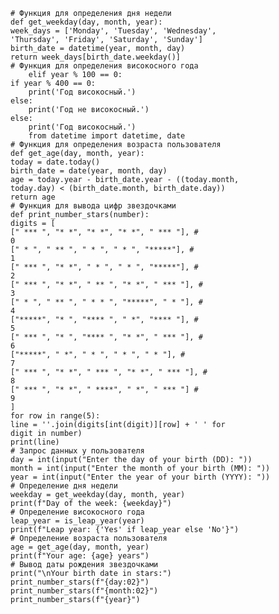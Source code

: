     # Функция для определения дня недели
    def get_weekday(day, month, year):
    week_days = ['Monday', 'Tuesday', 'Wednesday',
    'Thursday', 'Friday', 'Saturday', 'Sunday']
    birth_date = datetime(year, month, day)
    return week_days[birth_date.weekday()]
    # Функция для определения високосного года
        elif year % 100 == 0:
    if year % 400 == 0:
        print('Год високосный.')
    else:
        print('Год не високосный.')
    else:
        print('Год високосный.')
        from datetime import datetime, date
    # Функция для определения возраста пользователя
    def get_age(day, month, year):
    today = date.today()
    birth_date = date(year, month, day)
    age = today.year - birth_date.year - ((today.month,
    today.day) < (birth_date.month, birth_date.day))
    return age
    # Функция для вывода цифр звездочками
    def print_number_stars(number):
    digits = [
    [" *** ", "* *", "* *", "* *", " *** "], #
    0
    [" * ", " ** ", " * ", " * ", "*****"], #
    1
    [" *** ", "* *", " * ", " * ", "*****"], #
    2
    [" *** ", "* *", " ** ", "* *", " *** "], #
    3
    [" * ", " ** ", " * * ", "*****", " * "], #
    4
    ["*****", "* ", "**** ", " *", "**** "], #
    5
    [" *** ", "* ", "**** ", "* *", " *** "], #
    6
    ["*****", " *", " * ", " * ", " * "], #
    7
    [" *** ", "* *", " *** ", "* *", " *** "], #
    8
    [" *** ", "* *", " ****", " *", " *** "] #
    9
    ]
    for row in range(5):
    line = ''.join(digits[int(digit)][row] + ' ' for
    digit in number)
    print(line)
    # Запрос данных у пользователя
    day = int(input("Enter the day of your birth (DD): "))
    month = int(input("Enter the month of your birth (MM): "))
    year = int(input("Enter the year of your birth (YYYY): "))
    # Определение дня недели
    weekday = get_weekday(day, month, year)
    print(f"Day of the week: {weekday}")
    # Определение високосного года
    leap_year = is_leap_year(year)
    print(f"Leap year: {'Yes' if leap_year else 'No'}")
    # Определение возраста пользователя
    age = get_age(day, month, year)
    print(f"Your age: {age} years")
    # Вывод даты рождения звездочками
    print("\nYour birth date in stars:")
    print_number_stars(f"{day:02}")
    print_number_stars(f"{month:02}")
    print_number_stars(f"{year}")

